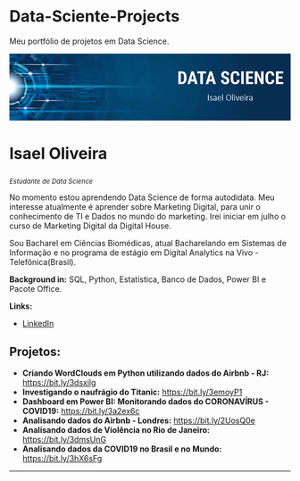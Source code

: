# Data-Sciente-Projects
Meu portfólio de projetos em Data Science.

<p align="center">
  <img src="https://raw.githubusercontent.com/IsaelOliveira/Data-Sciente-Projects/master/banner.png" >
</p>

# Isael Oliveira
<sub>*Estudante de Data Science*</sub>

No momento estou aprendendo Data Science de forma autodidata. Meu interesse atualmente é aprender sobre Marketing Digital, para unir o conhecimento de TI e Dados no mundo do marketing. Irei iniciar em julho o curso de Marketing Digital da Digital House.

Sou Bacharel em Ciências Biomédicas, atual Bacharelando em Sistemas de Informação e no programa de estágio em Digital Analytics na Vivo - Telefônica(Brasil).

**Background in:** SQL, Python, Estatística, Banco de Dados, Power BI e Pacote Office.

**Links:**

* [LinkedIn](https://www.linkedin.com/in/isael-oliveira-6a7090136/)

## Projetos:

* **Criando WordClouds em Python utilizando dados do Airbnb - RJ:** https://bit.ly/3dsxilg
* **Investigando o naufrágio do Titanic:** https://bit.ly/3emoyP1
* **Dashboard em Power BI: Monitorando dados do CORONAVÍRUS - COVID19:** https://bit.ly/3a2ex6c
* **Analisando dados do Airbnb - Londres:** https://bit.ly/2UosQ0e
* **Analisando dados de Violência no Rio de Janeiro:** https://bit.ly/3dmsUnG
* **Analisando dados da COVID19 no Brasil e no Mundo:** https://bit.ly/3hX6sFg

---
